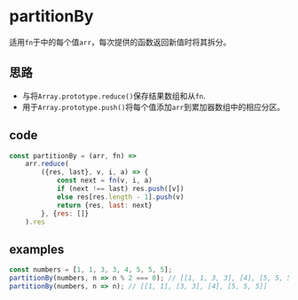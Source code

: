 # partitionBy

适用`fn`于中的每个值`arr`，每次提供的函数返回新值时将其拆分。

## 思路

- 与将`Array.prototype.reduce()`保存结果数组和从`fn`.
- 用于`Array.prototype.push()`将每个值添加`arr`到累加器数组中的相应分区。

## code

```javascript
const partitionBy = (arr, fn) =>
    arr.reduce(
        ({res, last}, v, i, a) => {
            const next = fn(v, i, a)
            if (next !== last) res.push([v])
            else res[res.length - 1].push(v)
            return {res, last: next}
        }, {res: []}
    ).res
```

## examples

```javascript
const numbers = [1, 1, 3, 3, 4, 5, 5, 5];
partitionBy(numbers, n => n % 2 === 0); // [[1, 1, 3, 3], [4], [5, 5, 5]]
partitionBy(numbers, n => n); // [[1, 1], [3, 3], [4], [5, 5, 5]]
```